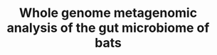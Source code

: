 ---
title: "Whole genome metagenomic analysis of the gut microbiome of bats"
collection: research
from: 2024-06-01
to: 2024-08-01
info: "Russian Science Foundation project"
venue: "Don State Technical University"
logo: "<img src='/images/research/BatShotMetaFlow.png' width='500px'>"
external_url: https://github.com/PopovIILab/BatShotMetaFlow
---